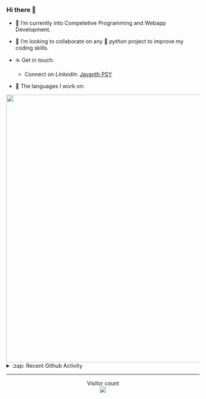 ### Hi there 👋

- 🌱 I’m currently into Competetive Programming and Webapp Development.

- 👯 I’m looking to collaborate on any :snake: *python* project to improve my coding skills.

- ☕ Get in touch:
  +  Connect on *Linkedin*: [Jayanth PSY](https://www.linkedin.com/in/jayanth-p-b3924812a/)

<!--- ⚡ Fun fact: *Python* is older than *C++* and *Java*. -->

- :memo: The languages I work on: 

<img src="https://wakatime.com/share/@j_tesla/bdf4246a-6e44-4441-87e6-ea13fc96a824.png" width="700"/>

<details>
  <summary>:zap: Recent Github Activity</summary>
  
<!--START_SECTION:activity-->
1. ❗️ Opened issue [#5](https://github.com/j-tesla/all-blogs/issues/5) in [j-tesla/all-blogs](https://github.com/j-tesla/all-blogs)
2. 🎉 Merged PR [#44](https://github.com/j-tesla/blog-list-frontend/pull/44) in [j-tesla/blog-list-frontend](https://github.com/j-tesla/blog-list-frontend)
3. 🗣 Commented on [#2](https://github.com/Praneeth-rdy/CV-Buddy/issues/2) in [Praneeth-rdy/CV-Buddy](https://github.com/Praneeth-rdy/CV-Buddy)
4. ❗️ Opened issue [#4](https://github.com/j-tesla/all-blogs/issues/4) in [j-tesla/all-blogs](https://github.com/j-tesla/all-blogs)
5. ❗️ Opened issue [#3](https://github.com/j-tesla/all-blogs/issues/3) in [j-tesla/all-blogs](https://github.com/j-tesla/all-blogs)
<!--END_SECTION:activity-->

</details>

-----

<p align="center"> 
  Visitor count<br>
  <img src="https://profile-counter.glitch.me/j-tesla/count.svg" />
</p>












<!--
**j-tesla/j-tesla** is a ✨ _special_ ✨ repository because its `README.md` (this file) appears on your GitHub profile.

Here are some ideas to get you started:

- 🔭 I’m currently working on ...
- 🌱 I’m currently learning ...
- 👯 I’m looking to collaborate on ...
- 🤔 I’m looking for help with ...
- 💬 Ask me about ...
- 📫 How to reach me: ...
- 😄 Pronouns: ...
- ⚡ Fun fact: ...
-->

